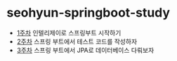 # seohyun-springboot-study

- [1주차](note/chapter01.md) 인텔리제이로 스프링부트 시작하기
- [2주차](note/chapter02.md) 스프링 부트에서 테스트 코드를 작성하자
- [3주차](note/chapter03.md) 스프링 부트에서 JPA로 데이터베이스 다뤄보자